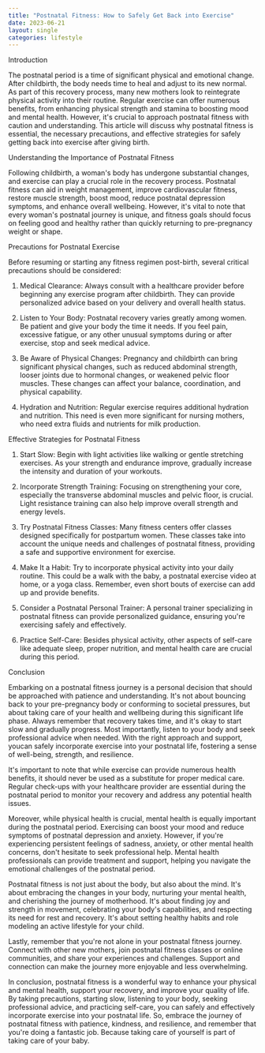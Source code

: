 ```yaml
---
title: "Postnatal Fitness: How to Safely Get Back into Exercise"
date: 2023-06-21
layout: single
categories: lifestyle
---
```

Introduction

The postnatal period is a time of significant physical and emotional change. After childbirth, the body needs time to heal and adjust to its new normal. As part of this recovery process, many new mothers look to reintegrate physical activity into their routine. Regular exercise can offer numerous benefits, from enhancing physical strength and stamina to boosting mood and mental health. However, it's crucial to approach postnatal fitness with caution and understanding. This article will discuss why postnatal fitness is essential, the necessary precautions, and effective strategies for safely getting back into exercise after giving birth.

Understanding the Importance of Postnatal Fitness

Following childbirth, a woman's body has undergone substantial changes, and exercise can play a crucial role in the recovery process. Postnatal fitness can aid in weight management, improve cardiovascular fitness, restore muscle strength, boost mood, reduce postnatal depression symptoms, and enhance overall wellbeing. However, it's vital to note that every woman's postnatal journey is unique, and fitness goals should focus on feeling good and healthy rather than quickly returning to pre-pregnancy weight or shape.

Precautions for Postnatal Exercise

Before resuming or starting any fitness regimen post-birth, several critical precautions should be considered:

1. Medical Clearance: Always consult with a healthcare provider before beginning any exercise program after childbirth. They can provide personalized advice based on your delivery and overall health status.

2. Listen to Your Body: Postnatal recovery varies greatly among women. Be patient and give your body the time it needs. If you feel pain, excessive fatigue, or any other unusual symptoms during or after exercise, stop and seek medical advice.

3. Be Aware of Physical Changes: Pregnancy and childbirth can bring significant physical changes, such as reduced abdominal strength, looser joints due to hormonal changes, or weakened pelvic floor muscles. These changes can affect your balance, coordination, and physical capability.

4. Hydration and Nutrition: Regular exercise requires additional hydration and nutrition. This need is even more significant for nursing mothers, who need extra fluids and nutrients for milk production.

Effective Strategies for Postnatal Fitness

1. Start Slow: Begin with light activities like walking or gentle stretching exercises. As your strength and endurance improve, gradually increase the intensity and duration of your workouts.

2. Incorporate Strength Training: Focusing on strengthening your core, especially the transverse abdominal muscles and pelvic floor, is crucial. Light resistance training can also help improve overall strength and energy levels.

3. Try Postnatal Fitness Classes: Many fitness centers offer classes designed specifically for postpartum women. These classes take into account the unique needs and challenges of postnatal fitness, providing a safe and supportive environment for exercise.

4. Make It a Habit: Try to incorporate physical activity into your daily routine. This could be a walk with the baby, a postnatal exercise video at home, or a yoga class. Remember, even short bouts of exercise can add up and provide benefits.

5. Consider a Postnatal Personal Trainer: A personal trainer specializing in postnatal fitness can provide personalized guidance, ensuring you're exercising safely and effectively.

6. Practice Self-Care: Besides physical activity, other aspects of self-care like adequate sleep, proper nutrition, and mental health care are crucial during this period.

Conclusion

Embarking on a postnatal fitness journey is a personal decision that should be approached with patience and understanding. It's not about bouncing back to your pre-pregnancy body or conforming to societal pressures, but about taking care of your health and wellbeing during this significant life phase. Always remember that recovery takes time, and it's okay to start slow and gradually progress. Most importantly, listen to your body and seek professional advice when needed. With the right approach and support, youcan safely incorporate exercise into your postnatal life, fostering a sense of well-being, strength, and resilience.

It's important to note that while exercise can provide numerous health benefits, it should never be used as a substitute for proper medical care. Regular check-ups with your healthcare provider are essential during the postnatal period to monitor your recovery and address any potential health issues.

Moreover, while physical health is crucial, mental health is equally important during the postnatal period. Exercising can boost your mood and reduce symptoms of postnatal depression and anxiety. However, if you're experiencing persistent feelings of sadness, anxiety, or other mental health concerns, don't hesitate to seek professional help. Mental health professionals can provide treatment and support, helping you navigate the emotional challenges of the postnatal period.

Postnatal fitness is not just about the body, but also about the mind. It's about embracing the changes in your body, nurturing your mental health, and cherishing the journey of motherhood. It's about finding joy and strength in movement, celebrating your body's capabilities, and respecting its need for rest and recovery. It's about setting healthy habits and role modeling an active lifestyle for your child.

Lastly, remember that you're not alone in your postnatal fitness journey. Connect with other new mothers, join postnatal fitness classes or online communities, and share your experiences and challenges. Support and connection can make the journey more enjoyable and less overwhelming.

In conclusion, postnatal fitness is a wonderful way to enhance your physical and mental health, support your recovery, and improve your quality of life. By taking precautions, starting slow, listening to your body, seeking professional advice, and practicing self-care, you can safely and effectively incorporate exercise into your postnatal life. So, embrace the journey of postnatal fitness with patience, kindness, and resilience, and remember that you're doing a fantastic job. Because taking care of yourself is part of taking care of your baby.
